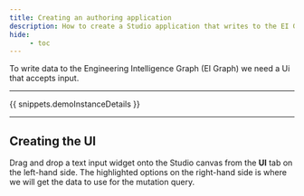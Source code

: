 ```yaml
---
title: Creating an authoring application
description: How to create a Studio application that writes to the EI Graph.
hide:
     - toc
---
```


To write data to the Engineering Intelligence Graph (EI Graph) we need a Ui that accepts input.

---

{{ snippets.demoInstanceDetails }}

---

## Creating the UI

Drag and drop a text input widget onto the Studio canvas from the **UI** tab on the left-hand side. The highlighted options on the right-hand side is where we will get the data to use for the mutation query.

